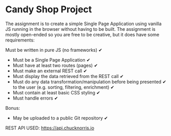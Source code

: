 # Candy Shop Project
 
 The assignment is to create a simple Single Page Application using
vanilla JS running in the browser without having to be built. The
assignment is mostly open-ended so you are free to be creative, but it
does have some requirements:
 
 
 Must be written in pure JS (no frameworks) ✔
- Must be a Single Page Application ✔
- Must have at least two routes (pages) ✔
- Must make an external REST call ✔
- Must display the data retrieved from the REST call ✔
- Must do any data transformation/manipulation before being presented  ✔
to the user (e.g. sorting, filtering, enrichment) ✔
- Must contain at least basic CSS styling  ✔
- Must handle errors ✔

Bonus:
- May be uploaded to a public Git repository ✔


REST API USED:
https://api.chucknorris.io
